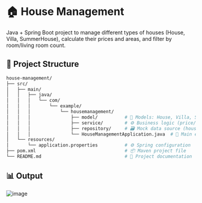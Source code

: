 # 🏠 House Management

Java + Spring Boot project to manage different types of houses (House, Villa, SummerHouse), calculate their prices and areas, and filter by room/living room count.

## 📁 Project Structure

```bash
house-management/
├── src/
│   ├── main/
│   │   ├── java/
│   │   │   └── com/
│   │   │       └── example/
│   │   │           └── housemanagement/
│   │   │               ├── model/          # 🧱 Models: House, Villa, SummerHouse, base class
│   │   │               ├── service/        # ⚙️ Business logic (price/area calculation, filtering)
│   │   │               ├── repository/     # 🗃️ Mock data source (house lists)
│   │   │               └── HouseManagementApplication.java  # 🚀 Main entry point
│   └── resources/
│       └── application.properties          # ⚙️ Spring configuration
├── pom.xml                                 # 📦 Maven project file
└── README.md                               # 📘 Project documentation
```

## 📊 Output

![image](https://github.com/user-attachments/assets/655f221e-bddc-41f9-96fe-cbd227d48136)
